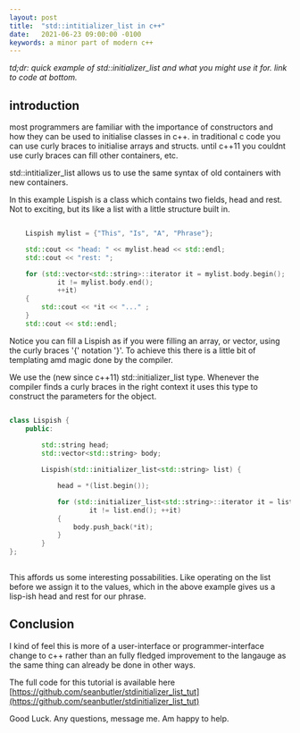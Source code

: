 ```yaml
---
layout: post
title:  "std::intitializer_list in c++"
date:   2021-06-23 09:00:00 -0100
keywords: a minor part of modern c++
---
```



<em>td;dr: quick example of std::initializer_list and what you might use it for. link to code at bottom.</em>


## introduction

most programmers are familiar with the importance of constructors and how they can be used to initialise classes in c++. in traditional c code you can use curly braces to initialise arrays and structs. until c++11 you couldnt use curly braces can fill other containers, etc.

std::intitializer_list allows us to use the same syntax of old containers with new containers.


In this example Lispish is a class which contains two fields, head and rest. Not to exciting, but its like a list with a little structure built in.

```cpp

    Lispish mylist = {"This", "Is", "A", "Phrase"};

    std::cout << "head: " << mylist.head << std::endl;
    std::cout << "rest: ";

    for (std::vector<std::string>::iterator it = mylist.body.begin(); 
            it != mylist.body.end(); 
            ++it) 
    {
        std::cout << *it << "..." ;
    }    
    std::cout << std::endl;

```


Notice you can fill a Lispish as if you were filling an array, or vector, using the curly braces '{' notation '}'. To achieve this there is a little bit of templating amd magic done by the compiler.

We use the (new since c++11) std::initializer_list<T> type. Whenever the compiler finds a curly braces in the right context it uses this type to construct the parameters for the object.


```cpp

class Lispish {
    public:
    
        std::string head;
        std::vector<std::string> body;

        Lispish(std::initializer_list<std::string> list) {

            head = *(list.begin());

            for (std::initializer_list<std::string>::iterator it = list.begin()+1;
                    it != list.end(); ++it) 
            {
                body.push_back(*it);
            }
        }
};
    
```

This affords us some interesting possabilities. Like operating on the list before we assign it to the values, which in the above example gives us a lisp-ish head and rest for our phrase.

## Conclusion

I kind of feel this is more of a user-interface or programmer-interface change to c++ rather than an fully fledged improvement to the langauge as the same thing can already be done in other ways.

The full code for this tutorial is available here [https://github.com/seanbutler/stdinitializer_list_tut](https://github.com/seanbutler/stdinitializer_list_tut)


Good Luck.
Any questions, message me. Am happy to help.